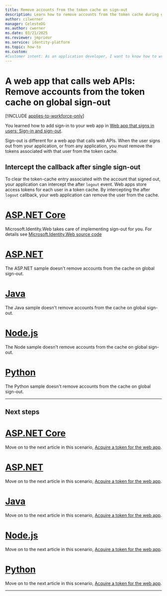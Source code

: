 ```yaml
---
title: Remove accounts from the token cache on sign-out
description: Learn how to remove accounts from the token cache during global sign-out in web apps that call web APIs using the Microsoft identity platform.
author: cilwerner
manager: CelesteDG
ms.author: cwerner
ms.date: 03/21/2025
ms.reviewer: jmprieur
ms.service: identity-platform
ms.topic: how-to
ms.custom:
#Customer intent: As an application developer, I want to know how to write a web app that calls web APIs by using the Microsoft identity platform.
---
```


# A web app that calls web APIs: Remove accounts from the token cache on global sign-out

[!INCLUDE [applies-to-workforce-only](../external-id/includes/applies-to-workforce-only.md)]

You learned how to add sign-in to your web app in [Web app that signs in users: Sign-in and sign-out](scenario-web-app-sign-user-sign-in.md).

Sign-out is different for a web app that calls web APIs. When the user signs out from your application, or from any application, you must remove the tokens associated with that user from the token cache.

## Intercept the callback after single sign-out

To clear the token-cache entry associated with the account that signed out, your application can intercept the after `logout` event. Web apps store access tokens for each user in a token cache. By intercepting the after `logout` callback,  your web application can remove the user from the cache.

# [ASP.NET Core](#tab/aspnetcore)

Microsoft.Identity.Web takes care of implementing sign-out for you. For details see [Microsoft.Identity.Web source code](https://github.com/AzureAD/microsoft-identity-web/blob/c29f1a7950b940208440bebf0bcb524a7d6bee22/src/Microsoft.Identity.Web/WebAppExtensions/WebAppCallsWebApiAuthenticationBuilderExtensions.cs#L168-L176)

# [ASP.NET](#tab/aspnet)

The ASP.NET sample doesn't remove accounts from the cache on global sign-out.

# [Java](#tab/java)

The Java sample doesn't remove accounts from the cache on global sign-out.

# [Node.js](#tab/nodejs)

The Node sample doesn't remove accounts from the cache on global sign-out.

# [Python](#tab/python)

The Python sample doesn't remove accounts from the cache on global sign-out.

---

## Next steps

# [ASP.NET Core](#tab/aspnetcore)

Move on to the next article in this scenario,
[Acquire a token for the web app](./scenario-web-app-call-api-acquire-token.md?tabs=aspnetcore).

# [ASP.NET](#tab/aspnet)

Move on to the next article in this scenario,
[Acquire a token for the web app](./scenario-web-app-call-api-acquire-token.md?tabs=aspnet).

# [Java](#tab/java)

Move on to the next article in this scenario,
[Acquire a token for the web app](./scenario-web-app-call-api-acquire-token.md?tabs=java).

# [Node.js](#tab/nodejs)

Move on to the next article in this scenario,
[Acquire a token for the web app](./scenario-web-app-call-api-acquire-token.md?tabs=nodejs).

# [Python](#tab/python)

Move on to the next article in this scenario,
[Acquire a token for the web app](./scenario-web-app-call-api-acquire-token.md?tabs=python).

---